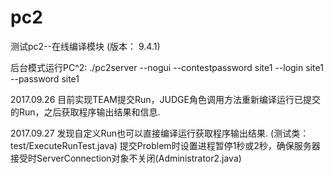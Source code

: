 # pc2
测试pc2--在线编译模块 (版本： 9.4.1)

后台模式运行PC^2:  ./pc2server --nogui --contestpassword site1 --login site1 --password site1

2017.09.26   目前实现TEAM提交Run，JUDGE角色调用方法重新编译运行已提交的Run，之后获取程序输出结果和信息.

2017.09.27    发现自定义Run也可以直接编译运行获取程序输出结果.  (测试类：test/ExecuteRunTest.java)
	     提交Problem时设置进程暂停1秒或2秒，确保服务器接受时ServerConnection对象不关闭(Administrator2.java)
